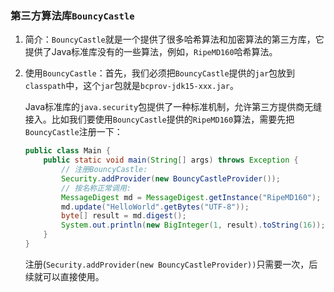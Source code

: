 ### 第三方算法库`BouncyCastle` ###

1. 简介：`BouncyCastle`就是一个提供了很多哈希算法和加密算法的第三方库，它提供了Java标准库没有的一些算法，例如，`RipeMD160`哈希算法。

2. 使用`BouncyCastle`：首先，我们必须把`BouncyCastle`提供的`jar`包放到`classpath`中，这个`jar`包就是`bcprov-jdk15-xxx.jar`。

   Java标准库的`java.security`包提供了一种标准机制，允许第三方提供商无缝接入。比如我们要使用`BouncyCastle`提供的`RipeMD160`算法，需要先把`BouncyCastle`注册一下：

   ```java
   public class Main {
       public static void main(String[] args) throws Exception {
           // 注册BouncyCastle:
           Security.addProvider(new BouncyCastleProvider());
           // 按名称正常调用:
           MessageDigest md = MessageDigest.getInstance("RipeMD160");
           md.update("HelloWorld".getBytes("UTF-8"));
           byte[] result = md.digest();
           System.out.println(new BigInteger(1, result).toString(16));
       }
   }
   ```

   注册(`Security.addProvider(new BouncyCastleProvider))`只需要一次，后续就可以直接使用。